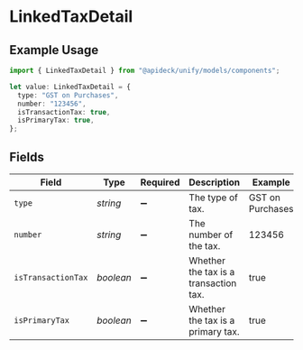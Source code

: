 # LinkedTaxDetail

## Example Usage

```typescript
import { LinkedTaxDetail } from "@apideck/unify/models/components";

let value: LinkedTaxDetail = {
  type: "GST on Purchases",
  number: "123456",
  isTransactionTax: true,
  isPrimaryTax: true,
};
```

## Fields

| Field                                 | Type                                  | Required                              | Description                           | Example                               |
| ------------------------------------- | ------------------------------------- | ------------------------------------- | ------------------------------------- | ------------------------------------- |
| `type`                                | *string*                              | :heavy_minus_sign:                    | The type of tax.                      | GST on Purchases                      |
| `number`                              | *string*                              | :heavy_minus_sign:                    | The number of the tax.                | 123456                                |
| `isTransactionTax`                    | *boolean*                             | :heavy_minus_sign:                    | Whether the tax is a transaction tax. | true                                  |
| `isPrimaryTax`                        | *boolean*                             | :heavy_minus_sign:                    | Whether the tax is a primary tax.     | true                                  |